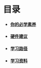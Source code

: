 # 目录

- #### [你的必学素养](./must_learn.md)
- #### [硬件建议](./hardware.md)
- #### [学习路径](./learning_routes.md)
- #### [学习资料](./ebooks.md)
